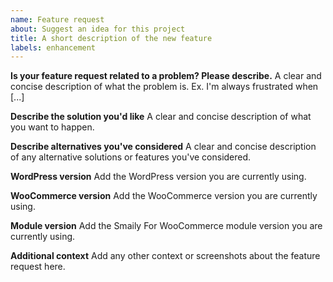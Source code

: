 ```yaml
---
name: Feature request
about: Suggest an idea for this project
title: A short description of the new feature
labels: enhancement
---
```


**Is your feature request related to a problem? Please describe.**
A clear and concise description of what the problem is. Ex. I'm always frustrated when [...]

**Describe the solution you'd like**
A clear and concise description of what you want to happen.

**Describe alternatives you've considered**
A clear and concise description of any alternative solutions or features you've considered.

**WordPress version**
Add the WordPress version you are currently using.

**WooCommerce version**
Add the WooCommerce version you are currently using.

**Module version**
Add the Smaily For WooCommerce module version you are currently using.

**Additional context**
Add any other context or screenshots about the feature request here.
